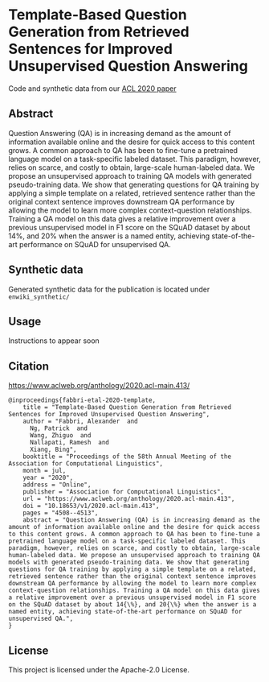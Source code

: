 # Template-Based Question Generation from Retrieved Sentences for Improved Unsupervised Question Answering

Code and synthetic data from our [ACL 2020 paper](https://arxiv.org/abs/2004.11892)

## Abstract

Question Answering (QA) is in increasing demand as the amount of information
available online and the desire for quick access to this content grows. A common
approach to QA has been to fine-tune a pretrained language model on a task-specific
labeled dataset. This paradigm, however, relies on scarce, and costly to obtain,
large-scale human-labeled data. We propose an unsupervised approach to training
QA models with generated pseudo-training data. We show that generating questions
for QA training by applying a simple template on a related, retrieved sentence
rather than the original context sentence improves downstream QA performance
by allowing the model to learn more complex context-question relationships.
Training a QA model on this data gives a relative improvement over a previous
unsupervised model in F1 score on the SQuAD dataset by about 14%, and 20% when
the answer is a named entity, achieving state-of-the-art performance on SQuAD
for unsupervised QA.

## Synthetic data

Generated synthetic data for the publication is located under `enwiki_synthetic/`

## Usage

Instructions to appear soon

## Citation

<https://www.aclweb.org/anthology/2020.acl-main.413/>

```
@inproceedings{fabbri-etal-2020-template,
    title = "Template-Based Question Generation from Retrieved Sentences for Improved Unsupervised Question Answering",
    author = "Fabbri, Alexander  and
      Ng, Patrick  and
      Wang, Zhiguo  and
      Nallapati, Ramesh  and
      Xiang, Bing",
    booktitle = "Proceedings of the 58th Annual Meeting of the Association for Computational Linguistics",
    month = jul,
    year = "2020",
    address = "Online",
    publisher = "Association for Computational Linguistics",
    url = "https://www.aclweb.org/anthology/2020.acl-main.413",
    doi = "10.18653/v1/2020.acl-main.413",
    pages = "4508--4513",
    abstract = "Question Answering (QA) is in increasing demand as the amount of information available online and the desire for quick access to this content grows. A common approach to QA has been to fine-tune a pretrained language model on a task-specific labeled dataset. This paradigm, however, relies on scarce, and costly to obtain, large-scale human-labeled data. We propose an unsupervised approach to training QA models with generated pseudo-training data. We show that generating questions for QA training by applying a simple template on a related, retrieved sentence rather than the original context sentence improves downstream QA performance by allowing the model to learn more complex context-question relationships. Training a QA model on this data gives a relative improvement over a previous unsupervised model in F1 score on the SQuAD dataset by about 14{\%}, and 20{\%} when the answer is a named entity, achieving state-of-the-art performance on SQuAD for unsupervised QA.",
}
```


## License

This project is licensed under the Apache-2.0 License.
